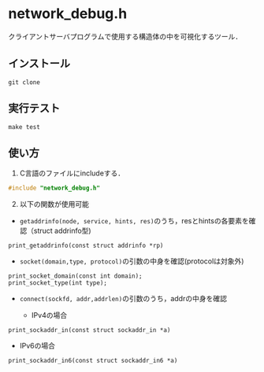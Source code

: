 network_debug.h
=======================

クライアントサーバプログラムで使用する構造体の中を可視化するツール．

インストール
-------------------
```
git clone 
```

実行テスト
----------
```
make test
```

使い方
------------------

1. C言語のファイルにincludeする．

```c
#include "network_debug.h"
```

2. 以下の関数が使用可能

- `getaddrinfo(node, service, hints, res)`のうち，resとhintsの各要素を確認（struct addrinfo型)
```
print_getaddrinfo(const struct addrinfo *rp)
```

- `socket(domain,type, protocol)`の引数の中身を確認(protocolは対象外)

```
print_socket_domain(const int domain);
print_socket_type(int type);
```

- `connect(sockfd, addr,addrlen)`の引数のうち，addrの中身を確認

  - IPv4の場合
```
print_sockaddr_in(const struct sockaddr_in *a)
```

  - IPv6の場合
```
print_sockaddr_in6(const struct sockaddr_in6 *a)
```